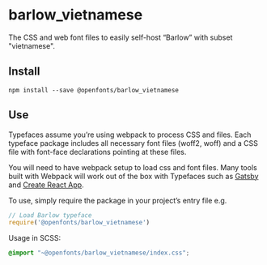 
# barlow_vietnamese

The CSS and web font files to easily self-host “Barlow” with subset "vietnamese".

## Install

`npm install --save @openfonts/barlow_vietnamese`

## Use

Typefaces assume you’re using webpack to process CSS and files. Each typeface
package includes all necessary font files (woff2, woff) and a CSS file with
font-face declarations pointing at these files.

You will need to have webpack setup to load css and font files. Many tools built
with Webpack will work out of the box with Typefaces such as [Gatsby](https://github.com/gatsbyjs/gatsby)
and [Create React App](https://github.com/facebookincubator/create-react-app).

To use, simply require the package in your project’s entry file e.g.

```javascript
// Load Barlow typeface
require('@openfonts/barlow_vietnamese')
```

Usage in SCSS:
```scss
@import "~@openfonts/barlow_vietnamese/index.css";
```
